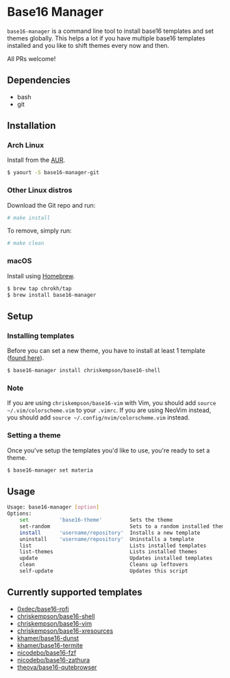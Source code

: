 # Base16 Manager
`base16-manager` is a command line tool to install base16 templates and set themes globally. This helps a lot if you have multiple base16 templates installed and you like to shift themes every now and then.

All PRs welcome!

## Dependencies
* bash
* git

## Installation
### Arch Linux
Install from the [AUR](https://aur.archlinux.org/packages/base16-manager-git).
```sh
$ yaourt -S base16-manager-git
```

### Other Linux distros
Download the Git repo and run:
```sh
# make install
```

To remove, simply run:
```sh
# make clean
```

### macOS
Install using [Homebrew](https://brew.sh/).
```sh
$ brew tap chrokh/tap
$ brew install base16-manager
```


## Setup
### Installing templates
Before you can set a new theme, you have to install at least 1 template ([found here](https://github.com/chriskempson/base16)).
```sh
$ base16-manager install chriskempson/base16-shell
```

### Note
If you are using `chriskempson/base16-vim` with Vim, you should add
`source ~/.vim/colorscheme.vim` to your `.vimrc`. If you are using NeoVim
instead, you should add `source ~/.config/nvim/colorscheme.vim` instead.

### Setting a theme
Once you've setup the templates you'd like to use, you're ready to set a theme.
```sh
$ base16-manager set materia
```

## Usage
```sh
Usage: base16-manager [option]
Options:
    set          'base16-theme'         Sets the theme
    set-random                          Sets to a random installed theme
    install      'username/repository'  Installs a new template
    uninstall    'username/repository'  Uninstalls a template
    list                                Lists installed templates
    list-themes                         Lists installed themes
    update                              Updates installed templates
    clean                               Cleans up leftovers
    self-update                         Updates this script
```

## Currently supported templates
* [0xdec/base16-rofi](https://github.com/0xdec/base16-rofi)
* [chriskempson/base16-shell](https://github.com/chriskempson/base16-shell)
* [chriskempson/base16-vim](https://github.com/chriskempson/base16-vim)
* [chriskempson/base16-xresources](https://github.com/chriskempson/base16-xresources)
* [khamer/base16-dunst](https://github.com/khamer/base16-dunst)
* [khamer/base16-termite](https://github.com/khamer/base16-termite)
* [nicodebo/base16-fzf](https://github.com/nicodebo/base16-fzf)
* [nicodebo/base16-zathura](https://github.com/nicodebo/base16-zathura)
* [theova/base16-qutebrowser](https://github.com/theova/base16-qutebrowser)
